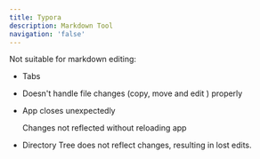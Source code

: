 ```yaml
---
title: Typora
description: Markdown Tool
navigation: 'false'
---
```


Not suitable for markdown editing:

- Tabs

- Doesn't handle file changes (copy, move and edit ) properly

- App closes unexpectedly
  
  Changes not reflected without reloading app

- Directory Tree does not reflect changes, resulting in lost edits.

